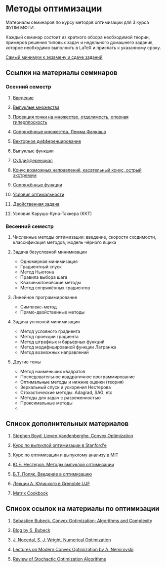 # Методы оптимизации 
Материалы семинаров по курсу методов оптимизации для 3 курса ФУПМ МФТИ.

Каждый семинар состоит из краткого обзора необходимой теории, примеров решения типовых задач и недельного домашнего задания, которое необходимо выполнить в LaTeX и прислать к указанному сроку.

[Самый минимум к экзамену и сдаче заданий](https://github.com/amkatrutsa/MIPT-Opt/blob/public_materials/Minimum.pdf)

## Ссылки на материалы семинаров

### Осенний семестр

1. [Введение](https://github.com/amkatrutsa/MIPT-Opt/blob/public_materials/01-Intro/Seminar1.pdf)

2. [Выпуклые множества](https://github.com/amkatrutsa/MIPT-Opt/blob/public_materials/02-Convex/Seminar2.pdf)

3. [Проекция точки на множество, отделимость, опорная гиперплоскость](https://github.com/amkatrutsa/MIPT-Opt/blob/public_materials/03-Separation/Seminar3.pdf)

4. [Сопряжённые множества. Лемма Фаркаша](https://github.com/amkatrutsa/MIPT-Opt/blob/public_materials/04-Conjugacy/Seminar4.pdf)

5. [Векторное дифференцирование](https://github.com/amkatrutsa/MIPT-Opt/blob/public_materials/05-MatrixCalculus/Seminar5.pdf)

6. [Выпуклые функции](https://github.com/amkatrutsa/MIPT-Opt/blob/public_materials/06-ConvexFunctions/Seminar6.pdf)

7. [Субдифференциал](https://github.com/amkatrutsa/MIPT-Opt/blob/public_materials/07-Subdifferential/Seminar7.pdf)

8. [Конус возможных направлений, касательный конус, острый экстремум](https://github.com/amkatrutsa/MIPT-Opt/blob/public_materials/08-Cones/Seminar8.pdf)

9. [Сопряжённые функции](https://github.com/amkatrutsa/MIPT-Opt/blob/public_materials/09-ConjugateFunctions/Seminar9.pdf)

10. [Условия оптимальности](https://github.com/amkatrutsa/MIPT-Opt/blob/public_materials/10-OptimalityConditions/Seminar10.pdf)

11. [Двойственная задача](https://github.com/amkatrutsa/MIPT-Opt/blob/public_materials/11-Duality/Seminar11.pdf)

12. Условия Каруша-Куна-Таккера (ККТ)


### Весенний семестр

1. Численные методы оптимизации: введение, скорости сходимости, классификация методов, модель чёрного ящика

2. Задача безусловной минимизации
	* Одномерная минимизация
	* Градиентный спуск
	* Метод Ньютона
	* Правила выбора шага
	* Квазиньютоновские методы
	* Метод сопряжённых градиентов
3. Линейное программирование
	* Симплекс-метод
	* Прямо-двойственные методы
4. Задача условной минимизации
	* Метод условного градиента
	* Метод проекции градиента
	* Метод штрафных и барьерных функций
	* Метод модифицированой функции Лагранжа
	* Метод возможных направлений
5. Другие темы
	* Метод наименьших квадратов
	* Последовательное квадратичное программирование 
	* Оптимальные методы и нижние оценки (теория)
	* Зеркальный спуск и ускорения Нестерова
	* Стохастические методы: Adagrad, SAG, etc
	* Методы для задач с разреженностью
	* Проксимальные методы
	* 

## Список дополнительных материалов

1. [Stephen Boyd, Lieven Vandenberghe. Convex Optimization](http://stanford.edu/~boyd/cvxbook/)

2. [Курс по выпуклой оптимизации в Stanford'e](http://stanford.edu/class/ee364a/)

3. [Курс по оптимизации и выпуклому анализу в MIT](http://ocw.mit.edu/courses/electrical-engineering-and-computer-science/6-253-convex-analysis-and-optimization-spring-2012/)

4. [Ю.Е. Нестеров. Методы выпуклой оптимизации](http://premolab.ru/pub_files/pub5/MnexoB89z7.pdf)

5. [Б.Т. Поляк. Введение в оптимизацию](http://bwbooks.net/index.php?id1=4&category=math&author=polya-bt&book=1983)

6. [Лекции А. Юдицкого в Grenoble UJF](http://ljk.imag.fr/membres/Anatoli.Iouditski/)

7. [Matrix Cookbook](https://www.math.uwaterloo.ca/~hwolkowi/matrixcookbook.pdf)

## Список ссылок на материалы по оптимизации

1. [Sebastien Bubeck. Convex Optimization: Algorithms and Complexity](http://research.microsoft.com/en-us/um/people/sebubeck/Bubeck15.pdf)

2. [Blog by S. Bubeck](https://blogs.princeton.edu/imabandit/)

3. [J. Nocedal, S. J. Wright. Numerical Optimization](http://home.agh.edu.pl/~pba/pdfdoc/Numerical_Optimization.pdf)

4. [Lectures on Modern Convex Optimization by A. Nemirovski](http://www2.isye.gatech.edu/~nemirovs/Lect_ModConvOpt.pdf)

5. [Review of Stochactic Optimization Algorithms](https://www.cs.ubc.ca/~schmidtm/Documents/2012_Notes_BigN.pdf)
